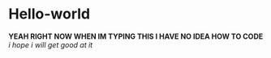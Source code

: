 # Hello-world
**YEAH RIGHT NOW WHEN IM TYPING THIS I HAVE NO IDEA HOW TO CODE** *i hope i will get good at it*
